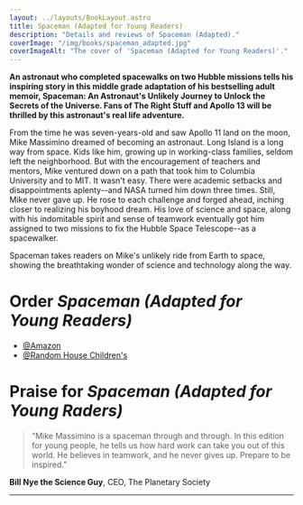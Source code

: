 ```yaml
---
layout: ../layouts/BookLayout.astro
title: Spaceman (Adapted for Young Readers)
description: "Details and reviews of Spaceman (Adapted)."
coverImage: "/img/books/spaceman_adapted.jpg"
coverImageAlt: "The cover of 'Spaceman (Adapted for Young Readers)'."
---
```


**An astronaut who completed spacewalks on two Hubble missions tells his inspiring story in this middle grade adaptation of his bestselling adult memoir, Spaceman: An Astronaut's Unlikely Journey to Unlock the Secrets of the Universe. Fans of The Right Stuff and Apollo 13 will be thrilled by this astronaut's real life adventure.**

From the time he was seven-years-old and saw Apollo 11 land on the moon, Mike Massimino dreamed of becoming an astronaut. Long Island is a long way from space. Kids like him, growing up in working-class families, seldom left the neighborhood. But with the encouragement of teachers and mentors, Mike ventured down on a path that took him to Columbia University and to MIT. It wasn't easy. There were academic setbacks and disappointments aplenty--and NASA turned him down three times. Still, Mike never gave up. He rose to each challenge and forged ahead, inching closer to realizing his boyhood dream. His love of science and space, along with his indomitable spirit and sense of teamwork eventually got him assigned to two missions to fix the Hubble Space Telescope--as a spacewalker.

Spaceman takes readers on Mike's unlikely ride from Earth to space, showing the breathtaking wonder of science and technology along the way.

# Order _Spaceman (Adapted for Young Readers)_

- [@Amazon](https://www.amazon.com/Spaceman-Adapted-Young-Readers-Astronaut-ebook/dp/B07V1287Y6/)
- [@Random House Children's](<https://www.rhcbooks.com/books/609745/spaceman-(adapted-for-young-readers)/?ref=PRH1F48A29EC7&aid=randohouseinc4553-20&linkid=PRH1F48A29EC7>)

# Praise for _Spaceman (Adapted for Young Raders)_

> “Mike Massimino is a spaceman through and through. In this edition for young people, he tells us how hard work can take you out of this world. He believes in teamwork, and he never gives up. Prepare to be inspired.”

**Bill Nye the Science Guy**, CEO, The Planetary Society

---
